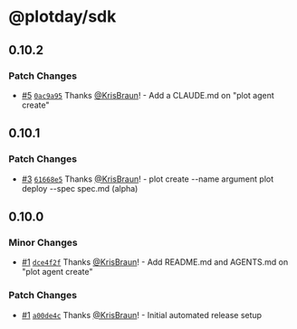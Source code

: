 # @plotday/sdk

## 0.10.2

### Patch Changes

- [#5](https://github.com/plotday/plot/pull/5) [`0ac9a95`](https://github.com/plotday/plot/commit/0ac9a953212ccd3abb3517e143e6a0957c061b14) Thanks [@KrisBraun](https://github.com/KrisBraun)! - Add a CLAUDE.md on "plot agent create"

## 0.10.1

### Patch Changes

- [#3](https://github.com/plotday/plot/pull/3) [`61668e5`](https://github.com/plotday/plot/commit/61668e5fb6a640f0894f922bc852f2669dd4ea39) Thanks [@KrisBraun](https://github.com/KrisBraun)! - plot create --name argument
  plot deploy --spec spec.md (alpha)

## 0.10.0

### Minor Changes

- [#1](https://github.com/plotday/plot/pull/1) [`dce4f2f`](https://github.com/plotday/plot/commit/dce4f2ff3596bd9c73212c90a1cd49a7dac12f48) Thanks [@KrisBraun](https://github.com/KrisBraun)! - Add README.md and AGENTS.md on "plot agent create"

### Patch Changes

- [#1](https://github.com/plotday/plot/pull/1) [`a00de4c`](https://github.com/plotday/plot/commit/a00de4c48e3ec1d6190235d1d38fd3e5d398d480) Thanks [@KrisBraun](https://github.com/KrisBraun)! - Initial automated release setup
